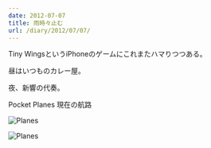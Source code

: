 ```yaml
---
date: 2012-07-07
title: 雨時々止む
url: /diary/2012/07/07/
---
```


Tiny WingsというiPhoneのゲームにこれまたハマりつつある。

昼はいつものカレー屋。

夜、新響の代奏。

Pocket Planes 現在の航路

![Planes](https://pbs.twimg.com/media/AxNTOmPCIAA7Urp.jpg "Planes")

![Planes](https://pbs.twimg.com/media/AxNTGWBCEAAySGj.jpg "Planes")